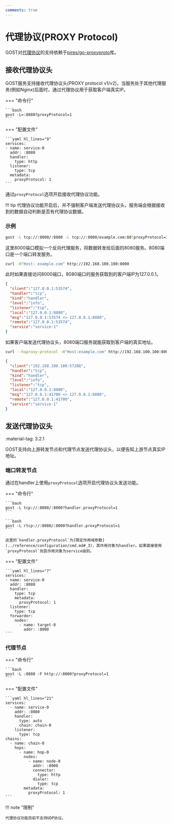 ```yaml
---
comments: true
---
```


# 代理协议(PROXY Protocol)

GOST对[代理协议](https://www.haproxy.org/download/1.8/doc/proxy-protocol.txt)的支持依赖于[pires/go-proxyproto](https://github.com/pires/go-proxyproto)库。

## 接收代理协议头

GOST服务支持接收代理协议头(PROXY protocol v1/v2)，当服务处于其他代理服务(例如Nginx)后面时，通过代理协议用于获取客户端真实IP。

=== "命令行"

    ```bash
    gost -L=:8080?proxyProtocol=1
    ```

=== "配置文件"

    ```yaml hl_lines="9"
    services:
    - name: service-0
      addr: :8080
      handler:
        type: http
      listener:
        type: tcp
	  metadata:
	    proxyProtocol: 1
    ```

通过`proxyProtocol`选项开启接收代理协议功能。

!!! tip
    代理协议功能开启后，并不强制客户端发送代理协议头，服务端会根据接收到的数据自动判断是否有代理协议数据。

### 示例

```bash
gost -L tcp://:8000/:8080 -L tcp://:8080/example.com:80?proxyProtocol=1
```

这里8000端口模拟一个反向代理服务，将数据转发给后面的8080服务。8080端口是一个端口转发服务。

```bash
curl -H"Host: example.com" http://192.168.100.100:8000
```

此时如果直接访问8000端口，8080端口的服务获取到的客户端IP为127.0.0.1。

```json hl_lines="2"
{
  "client":"127.0.0.1:53574",
  "handler":"tcp",
  "kind":"handler",
  "level":"info",
  "listener":"tcp",
  "local":"127.0.0.1:8080",
  "msg":"127.0.0.1:53574 <> 127.0.0.1:8080",
  "remote":"127.0.0.1:53574",
  "service":"service-1"
}
```

如果客户端发送代理协议头，8080端口服务就能获取到客户端的真实地址。

```bash
curl --haproxy-protocol -H"Host:example.com" http://192.168.100.100:8000
```

```json hl_lines="2"
{
  "client":"192.168.100.100:57208",
  "handler":"tcp",
  "kind":"handler",
  "level":"info",
  "listener":"tcp",
  "local":"127.0.0.1:8080",
  "msg":"127.0.0.1:41700 <> 127.0.0.1:8080",
  "remote":"127.0.0.1:41700",
  "service":"service-1"
}
```

## 发送代理协议头

:material-tag: 3.2.1

GOST支持向上游转发节点和代理节点发送代理协议头，以便告知上游节点真实IP地址。

### 端口转发节点

通过在handler上使用`proxyProtocol`选项开启代理协议头发送功能。

=== "命令行"

    ```bash
    gost -L tcp://:8080/:8000?handler.proxyProtocol=1
    ```

    ```bash
    gost -L rtcp://:8080/:8000?handler.proxyProtocol=1
    ```

    这里的`handler.proxyProtocol`为[限定作用域参数](../reference/configuration/cmd.md#_3)，其作用对象为handler。如果直接使用`proxyProtocol`则其作用对象为service级别。

=== "配置文件"

    ```yaml hl_lines="7"
    services:
    - name: service-0
      addr: :8080
      handler:
        type: tcp
        metadata:
          proxyProtocol: 1
      listener:
        type: tcp
      forwarder:
        nodes:
          - name: target-0
            addr: :8000
    ```

### 代理节点

=== "命令行"

    ```bash
    gost -L :8080 -F http://:8000?proxyProtocol=1
    ```

=== "配置文件"

    ```yaml hl_lines="21"
    services:
      - name: service-0
        addr: :8080
        handler:
          type: auto
          chain: chain-0
        listener:
          type: tcp
    chains:
      - name: chain-0
        hops:
          - name: hop-0
            nodes:
              - name: node-0
                addr: :8000
                connector:
                  type: http
                dialer:
                  type: tcp
            metadata:
              proxyProtocol: 1
    ```

!!! note "限制"

    代理协议功能目前不支持UDP协议。